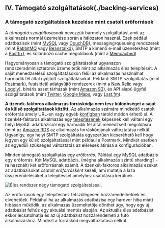 ## IV. Támogató szolgáltatások(./backing-services)
### A támogató szolgáltatások kezelése mint csatolt erőforrások 

A *támogató szolgáltasásnak* nevezzük bármely szolgáltatást amit az alkalmazás normál üzemelése során a hálózaton használ. Ezek pédául adatbázisok (mint [MySQL](http://dev.mysql.com/) vagy [CouchDB](http://couchdb.apache.org/)), messaging/queueing rendszerek (mint [RabbitMQ](http://www.rabbitmq.com/) vagy [Beanstalkd](http://kr.github.com/beanstalkd/)), SMTP a kimenő e-mail üzenetekhez (mint a [Postfix](http://www.postfix.org/)), és különböző cache megoldások (mint a [Memcached](http://memcached.org/)) 

Hagyományosan a támogató szolgáltatásokat ugyanazon rendszeradminisztárorok üzemeltetik mint az alkalmazás éles telepítését. A saját menedzselésű szolgáltatásokon felül az alkalmazás használhat harmadik fél által nyújtott szolgáltatásokat. Például: SMTP szolgáltatás (mint [Postmark](http://postmarkapp.com/)), futásidejű adatgyűjtő rendszerek (mint a [New Relic](http://newrelic.com/) vagy [Loggly](http://www.loggly.com/)), bináris asset tárházak (mint [Amazon S3](http://aws.amazon.com/s3/)), és API alapú ügyfél szolgáltatások (mint [Twitter](http://dev.twitter.com/), [Google Maps](https://developers.google.com/maps/), vagy [Last.fm](http://www.last.fm/api)).

**A tizenék-faktoros alkalmazás forráskódja nem tesz különbséget a saját és külső szolgáltatások között.** Az alkalmazás számára mindkettő csatolt erőforrás amely URL-en vagy egyéb [konfigban](./config) tárold módon érhető el. A tizenkét-faktoros alkalmazás egy [telepítésének](./codebase) képesnek kell váltani egy helyi MySQL adatbázisról egy harmadik fél által menedzselt megoldásra  (mint az [Amazon RDS](http://aws.amazon.com/rds/) az alkalmazás forráskódjának változtatása nélkül. Ugyanígy, egy helyi SMTP szolgáltatás egyszerűen kicseréhető kell hogy legyen egy külső szolgáltatással mint például a Postmark. Mindkét esetben az egyedüli szükséges változtatás az elérések átírása a konfigurációban.

Minden támogató szolgáltatás egy *erőforrás*. Páldául egy MySQL adatbázis egy erőforrás. Két MySQL adatbázis, (mégha alkalmazás szintű sharding? - ra használt) két erőforrásnak számít. A tizenkét-faktoros alkalmazás ezeket az adatbázisokat *csatolt erőforrásként* kezeli, ami mutatja a laza összerendelésüket a telepítéssel amelyhez csatolásra kerülnek.

<img src="/images/attached-resources.png" class="full" alt="Éles rendszer négy támogató szolgáltatással." />

Az erőforrások egy telepítéshez tetszőlegesen hozzárendelhetőek és elvehetőek. Példáhul ha az alkalmazás adatbázisa egy hardver hiba miatt hibásan működik, az alkalmazás üzemeltetője dönthet úgy, hogy egy új adatbázist felhúz egy aktuálsi mentés alapján. Az aktuális éles adatbázist ekkor lecsatolhatja és az új adatbázist hozzárendelheti a futó alkalmazáshoz. Mindezt a forráskód megváltoztatása nélkül. 